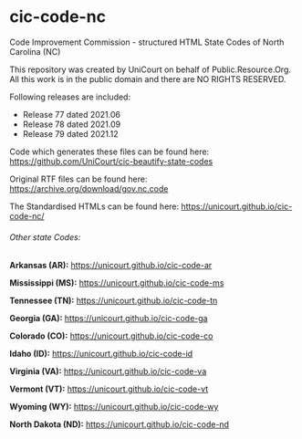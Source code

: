 # cic-code-nc

Code Improvement Commission - structured HTML State Codes of North Carolina (NC)

This repository was created by UniCourt on behalf of Public.Resource.Org. All this work is in the public domain and there are NO RIGHTS RESERVED.

Following releases are included:

 * Release 77 dated 2021.06
 * Release 78 dated 2021.09
 * Release 79 dated 2021.12
 


Code which generates these files can be found here: https://github.com/UniCourt/cic-beautify-state-codes

Original RTF files can be found here: https://archive.org/download/gov.nc.code

The Standardised HTMLs can be found here: https://unicourt.github.io/cic-code-nc/

 ###### Other state Codes:

 **Arkansas (AR):** https://unicourt.github.io/cic-code-ar

 **Mississippi (MS):** https://unicourt.github.io/cic-code-ms

 **Tennessee (TN):** https://unicourt.github.io/cic-code-tn

 **Georgia (GA):** https://unicourt.github.io/cic-code-ga

 **Colorado (CO):** https://unicourt.github.io/cic-code-co

 **Idaho (ID):** https://unicourt.github.io/cic-code-id

 **Virginia (VA):** https://unicourt.github.io/cic-code-va

 **Vermont (VT):** https://unicourt.github.io/cic-code-vt
 
 **Wyoming (WY):** https://unicourt.github.io/cic-code-wy
 
**North Dakota (ND):** https://unicourt.github.io/cic-code-nd